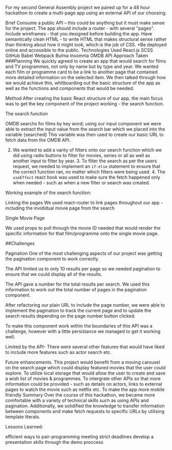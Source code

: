 For my second General Assembly project we paired up for a 48 hour hackathon to create a multi-page app using an external API of our choosing.

Brief
Consume a public API – this could be anything but it must make sense for the project.
The app should include a router - with several "pages".
Include wireframes - that you designed before building the app.
Have semantically clean HTML - to write HTML that makes structural sense rather than thinking about how it might look, which is the job of CSS. *Be deployed online and accessible to the public.
Technologies Used
React.js
SCSS
GitHub
Babel
Webpack
Bulma
Insomnia
OMDB API
Approach Taken
###Planning We quickly agreed to create an app that would search for films and TV programmes, not only by name but by type and year. We wanted each film or programme card to be a link to another page that contained more detailed information on the selected item. We then talked through how we would achieve this, whitboarding out the basic structure of the app as well as the functions and components that would be needed.

Method
After creating the basic React structure of our app, the main focus was to get the key component of the project working - the search function.

The search function

OMDB searchs for films by key word; using our input component we were able to extract the input value from the search bar which we placed into the variable {searched} This variable was then used to create our basic URL to fetch data from the OMDB API.


2. We wanted to add a varity of filters onto our search function which we did using radio buttons to filter for movies, series or all as well as another input to filter by year. 3. To filter the search as per the users request, we needed to implement an `if-else` statement to ensure that the correct function ran, no matter which filters were being used. 4. The `useEffect` react hook was used to make sure the fetch happened only when needed - such as when a new filter or search was created.


Working example of the search function:



Linking the pages We used react-router to link pages throughout our app - including the invididual movie page from the search



Single Movie Page

We used props to pull through the movie ID needed that would render the specific information for that film/programme onto the single movie page.



##Challenges

Pagination One of the most challenging aspects of our project was getting the pagination component to work correctly.

The API limited us to only 10 results per page so we needed pagination to ensure that we could display all of the results.

The API gave a number for the total results per search. We used this information to work out the total number of pages in the pagination component.



After refactoring our plain URL to include the page number, we were able to implement the pagination to track the current page and to update the search results depending on the page number button clicked.

To make this component work within the boundaries of this API was a challenge, however with a little persistance we managed to get it working well.



Limited by the API- There were several other features that would have liked to include more features such as actor search etc.

Future enhancements.
This project would benefit from a moving carousel on the search page which could display featured movies that the user could explore.
To utilize local storage that would allow the user to create and save a wish list of movies & programmes.
To intergrate other APIs so that more information could be provided - such as details on actors, links to external pages to watch the movie such as netflix etc.
To make the app more mobile friendly
Summary
Over the course of this hackathon, we became more comfortable with a variety of technical skills such as using APIs and pagination. Additionally, we solidified the knowledge to transfer information between components and make fetch requests to specific URLs by utilising template literals.

Lessons Learned:

efficient ways to pair-programming
meeting strict deadlines
develop a presentation skills through the demo proccess